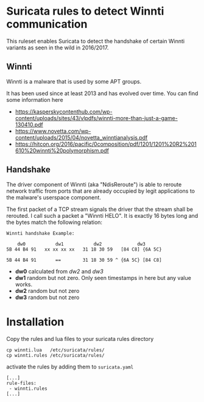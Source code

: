 # Suricata rules to detect Winnti communication

This ruleset enables Suricata to detect the handshake of certain Winnti variants as seen in the wild in 2016/2017.

## Winnti

Winnti is a malware that is used by some APT groups.

It has been used since at least 2013 and has evolved over time. You can find some information here

- https://kasperskycontenthub.com/wp-content/uploads/sites/43/vlpdfs/winnti-more-than-just-a-game-130410.pdf
- https://www.novetta.com/wp-content/uploads/2015/04/novetta_winntianalysis.pdf
- https://hitcon.org/2016/pacific/0composition/pdf/1201/1201%20R2%201610%20winnti%20polymorphism.pdf

## Handshake

The driver component of Winnti (aka "NdisReroute") is able to reroute network traffic from ports that are already occupied by legit applications to the malware's userspace component.

The first packet of a TCP stream signals the driver that the stream shall be rerouted. I call such a packet a "Winnti HELO". It is exactly 16 bytes long and the bytes match the following relation:

```
Winnti handshake Example:

    dw0           dw1           dw2             dw3
5B 44 B4 91   xx xx xx xx   31 18 30 59   [84 C8] {6A 5C}

5B 44 B4 91       ==        31 18 30 59 ^ {6A 5C} [84 C8]
```

- __dw0__ calculated from *dw2* and *dw3*
- __dw1__ random but not zero. Only seen timestamps in here but any value works.
- __dw2__ random but not zero
- __dw3__ random but not zero

# Installation

Copy the rules and lua files to your suricata rules directory

```
cp winnti.lua   /etc/suricata/rules/
cp winnti.rules /etc/suricata/rules/
```

activate the rules by adding them to `suricata.yaml`

```
[...]
rule-files:
 - winnti.rules
[...]
```
